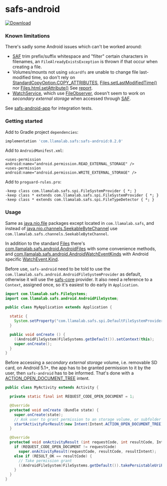 safs-android
============

[![Download](https://api.bintray.com/packages/hlindqvi/safs/safs/images/download.svg)](https://bintray.com/hlindqvi/safs/safs/_latestVersion)


### Known limitations
There's sadly some Android issues which can't be worked around: 
* [SAF](http://www.androiddocs.com/guide/topics/providers/document-provider.html) trim prefix/suffix whitespace and "filter" certain characters in filenames,
  an `FileAlreadyExistsException` is thrown if that occur when creating a file. 
* Volumes/mounts not using `sdcardfs` are unable to change file last-modified time, so don't rely on 
 [StandardCopyOption.COPY_ATTRIBUTES](https://docs.oracle.com/javase/7/docs/api/java/nio/file/StandardCopyOption.html#COPY_ATTRIBUTES), 
 [Files.setLastModifiedTime()](https://docs.oracle.com/javase/7/docs/api/java/nio/file/Files.html#setLastModifiedTime(java.nio.file.Path,%20java.nio.file.attribute.FileTime))
 nor [Files.html.setAttribute()](https://docs.oracle.com/javase/7/docs/api/java/nio/file/Files.html#setAttribute(java.nio.file.Path,%20java.lang.String,%20java.lang.Object,%20java.nio.file.LinkOption...))
 See [report](https://code.google.com/p/android/issues/detail?id=18624).
* [WatchService](https://docs.oracle.com/javase/7/docs/api/java/nio/file/WatchService.html), 
  which use [FileObserver](https://developer.android.com/reference/android/os/FileObserver), doesn't seem to work on 
  _secondary external storage_ when accessed through 
  [SAF](http://www.androiddocs.com/guide/topics/providers/document-provider.html). 

See [safs-android-app](../safs-android-app) for integration tests.

### Getting started
Add to Gradle project `dependencies`:
```groovy
implementation 'com.llamalab.safs:safs-android:0.2.0'
```

Add to `AndroidManifest.xml`:
```xml-fragment
<uses-permission android:name="android.permission.READ_EXTERNAL_STORAGE" />
<uses-permission android:name="android.permission.WRITE_EXTERNAL_STORAGE" />
```

Add to `proguard-rules.pro`:
````proguard
-keep class com.llamalab.safs.spi.FileSystemProvider { *; }
-keep class * extends com.llamalab.safs.spi.FileSystemProvider { *; }
-keep class * extends com.llamalab.safs.spi.FileTypeDetector { *; }
````


### Usage
Same as [java.nio.file](https://docs.oracle.com/javase/7/docs/api/java/nio/file/package-summary.html) packages except located in `com.llamalab.safs`, 
and instead of [java.nio.channels.SeekableByteChannel](https://docs.oracle.com/javase/7/docs/api/java/nio/channels/SeekableByteChannel.html)
use `com.llamalab.safs.channels.SeekableByteChannel`.

In addition to the standard [Files](https://docs.oracle.com/javase/7/docs/api/java/nio/file/Files.html)
there's [com.llamalab.safs.android.AndroidFiles](src/main/java/com/llamalab/safs/android/AndroidFiles.java) with some convenience methods, and
[com.llamalab.safs.android.AndroidWatchEventKinds](src/main/java/com/llamalab/safs/android/AndroidWatchEventKinds.java) with Android specific
[WatchEvent.Kind](https://docs.oracle.com/javase/7/docs/api/java/nio/file/WatchEvent.Kind.html).

Before use, `safs-android` need to be told to use the `com.llamalab.safs.android.AndroidFileSystemProvider` as default, 
otherwise it will use the [safs-core](../safs-core) provider. 
It also need a reference to a `Context`, assigned once, so it's easiest to do early in `Application`.

```java
import com.llamalab.safs.FileSystems;
import com.llamalab.safs.android.AndroidFileSystem;

public class MyApplication extends Application {

  static {
    System.setProperty("com.llamalab.safs.spi.DefaultFileSystemProvider", AndroidFileSystemProvider.class.getName());
  }

  public void onCreate () {
    ((AndroidFileSystem)FileSystems.getDefault()).setContext(this);
    super.onCreate();
  }
}
```

Before accessing a _secondary external storage_ volume, i.e. removable SD card, on Android 5.1+, 
the app has to be granted permission to it by the user, then `safs-android` has to be informed.
That's done with a [ACTION_OPEN_DOCUMENT_TREE](https://developer.android.com/reference/android/content/Intent.html#ACTION_OPEN_DOCUMENT_TREE) intent.
```java
public class MyActivity extends Activity {

  private static final int REQUEST_CODE_OPEN_DOCUMENT = 1;

  @Override
  protected void onCreate (Bundle state) {
    super.onCreate(state);
    // Ask user to grant permission to an storage volume, or subfolder thereof
    startActivityForResult(new Intent(Intent.ACTION_OPEN_DOCUMENT_TREE), REQUEST_CODE_OPEN_DOCUMENT);
  }

  @Override
  protected void onActivityResult (int requestCode, int resultCode, Intent resultIntent) {
    if (REQUEST_CODE_OPEN_DOCUMENT != requestCode)
      super.onActivityResult(requestCode, resultCode, resultIntent);
    else if (RESULT_OK == resultCode) {
      // Take permission grant
      ((AndroidFileSystem)FileSystems.getDefault()).takePersistableUriPermission(resultIntent);
    }
  }
}
```

